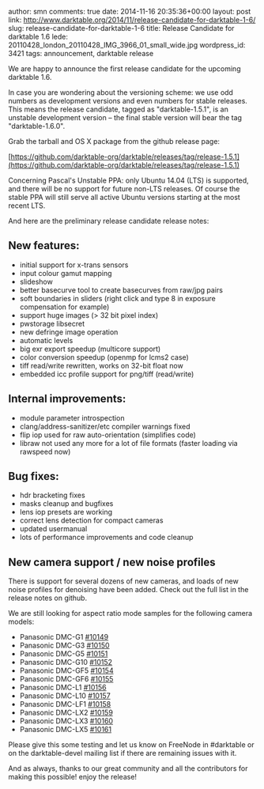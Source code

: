 author: smn
comments: true
date: 2014-11-16 20:35:36+00:00
layout: post
link: http://www.darktable.org/2014/11/release-candidate-for-darktable-1-6/
slug: release-candidate-for-darktable-1-6
title: Release Candidate for darktable 1.6
lede: 20110428_london_20110428_IMG_3966_01_small_wide.jpg
wordpress_id: 3421
tags: announcement, darktable release

We are happy to announce the first release candidate for the upcoming darktable 1.6.

In case you are wondering about the versioning scheme: we use odd numbers as development versions and even numbers for stable releases. This means the release candidate, tagged as "darktable-1.5.1", is an unstable development version&nbsp;– the final stable version will bear the tag "darktable-1.6.0".

Grab the tarball and OS X package from the github release page:

[https://github.com/darktable-org/darktable/releases/tag/release-1.5.1](https://github.com/darktable-org/darktable/releases/tag/release-1.5.1)

Concerning Pascal's Unstable PPA: only Ubuntu 14.04 (LTS) is supported, and there will be no support for future non-LTS releases. Of course the stable PPA will still serve all active Ubuntu versions starting at the most recent LTS.

And here are the preliminary release candidate release notes:

## New features:

* initial support for x-trans sensors
* input colour gamut mapping
* slideshow
* better basecurve tool to create basecurves from raw/jpg pairs
* soft boundaries in sliders (right click and type 8 in exposure compensation for example)
* support huge images (> 32 bit pixel index)
* pwstorage libsecret
* new defringe image operation
* automatic levels
* big exr export speedup (multicore support)
* color conversion speedup (openmp for lcms2 case)
* tiff read/write rewritten, works on 32-bit float now
* embedded icc profile support for png/tiff (read/write)

## Internal improvements:

* module parameter introspection
* clang/address-sanitizer/etc compiler warnings fixed
* flip iop used for raw auto-orientation (simplifies code)
* libraw not used any more for a lot of file formats (faster loading via rawspeed now)

## Bug fixes:

* hdr bracketing fixes
* masks cleanup and bugfixes
* lens iop presets are working
* correct lens detection for compact cameras
* updated usermanual
* lots of performance improvements and code cleanup

## New camera support / new noise profiles

There is support for several dozens of new cameras, and loads of new noise profiles for denoising have been added. Check out the full list in the release notes on github.

We are still looking for aspect ratio mode samples for the following camera models:

* Panasonic DMC-G1 [#10149](https://darktable.org/redmine/issues/10149)
* Panasonic DMC-G3 [#10150](https://darktable.org/redmine/issues/10150)
* Panasonic DMC-G5 [#10151](https://darktable.org/redmine/issues/10151)
* Panasonic DMC-G10 [#10152](https://darktable.org/redmine/issues/10152)
* Panasonic DMC-GF5 [#10154](https://darktable.org/redmine/issues/10154)
* Panasonic DMC-GF6 [#10155](https://darktable.org/redmine/issues/10155)
* Panasonic DMC-L1 [#10156](https://darktable.org/redmine/issues/10156)
* Panasonic DMC-L10 [#10157](https://darktable.org/redmine/issues/10157)
* Panasonic DMC-LF1 [#10158](https://darktable.org/redmine/issues/10158)
* Panasonic DMC-LX2 [#10159](https://darktable.org/redmine/issues/10159)
* Panasonic DMC-LX3 [#10160](https://darktable.org/redmine/issues/10160)
* Panasonic DMC-LX5 [#10161](https://darktable.org/redmine/issues/10161)

Please give this some testing and let us know on FreeNode in #darktable or on the darktable-devel mailing list if there are remaining issues with it.

And as always, thanks to our great community and all the contributors for making this possible! enjoy the release!
